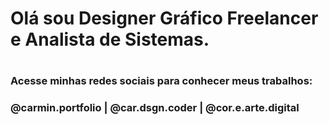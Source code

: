 # Olá sou Designer Gráfico Freelancer e Analista de Sistemas.
#
### Acesse minhas redes sociais para conhecer meus trabalhos: 
### @carmin.portfolio | @car.dsgn.coder | @cor.e.arte.digital
#
